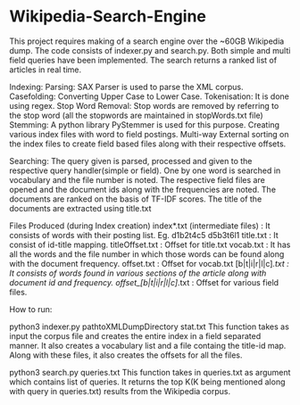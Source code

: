# Wikipedia-Search-Engine


This project requires making of a search engine over the ~60GB Wikipedia dump. The code consists of indexer.py and search.py. 
Both simple and multi field queries have been implemented. The search returns a ranked list of articles in real time.

Indexing:
    Parsing: SAX Parser is used to parse the XML corpus.
    Casefolding: Converting Upper Case to Lower Case.
    Tokenisation: It is done using regex.
    Stop Word Removal: Stop words are removed by referring to the stop word (all the stopwords are maintained in stopWords.txt file)
    Stemming: A python library PyStemmer is used for this purpose.
    Creating various index files with word to field postings.
    Multi-way External sorting on the index files to create field based files along with their respective offsets.

Searching:
    The query given is parsed, processed and given to the respective query handler(simple or field).
    One by one word is searched in vocabulary and the file number is noted.
    The respective field files are opened and the document ids along with the frequencies are noted.
    The documents are ranked on the basis of TF-IDF scores.
    The title of the documents are extracted using title.txt

Files Produced (during Index creation)
    index*.txt (intermediate files) : It consists of words with their posting list. Eg. d1b2t4c5 d5b3t6l1
    title.txt : It consist of id-title mapping.
    titleOffset.txt : Offset for title.txt
    vocab.txt : It has all the words and the file number in which those words can be found along with the document frequency.
    offset.txt : Offset for vocab.txt
    [b|t|i|r|l|c]*.txt : It consists of words found in various sections of the article along with document id and frequency.
    offset_[b|t|i|r|l|c]*.txt : Offset for various field files.

How to run:

python3 indexer.py pathtoXMLDumpDirectory stat.txt
This function takes as input the corpus file and creates the entire index in a field separated manner. 
It also creates a vocabulary list and a file containg the title-id map. 
Along with these files, it also creates the offsets for all the files.

python3 search.py queries.txt
This function takes in queries.txt as argument which contains list of queries. It returns the top K(K being mentioned along with query in queries.txt) results from the Wikipedia corpus.
